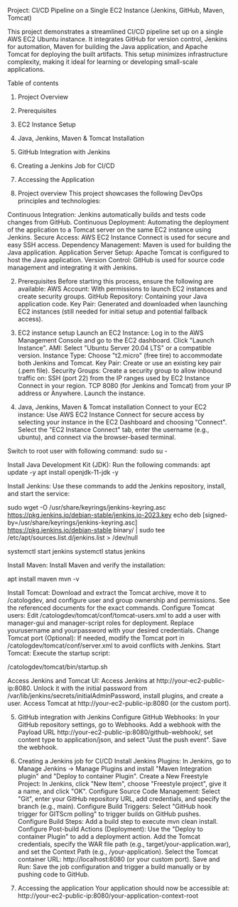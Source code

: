 Project: CI/CD Pipeline on a Single EC2 Instance (Jenkins, GitHub, Maven, Tomcat)

This project demonstrates a streamlined CI/CD pipeline set up on a single AWS EC2 Ubuntu instance. It integrates GitHub for version control, Jenkins for automation, Maven for building the Java application, and Apache Tomcat for deploying the built artifacts. This setup minimizes infrastructure complexity, making it ideal for learning or developing small-scale applications. 

Table of contents
1. Project Overview
2. Prerequisites
3. EC2 Instance Setup
4. Java, Jenkins, Maven & Tomcat Installation
5. GitHub Integration with Jenkins
6. Creating a Jenkins Job for CI/CD
7. Accessing the Application

1. Project overview
This project showcases the following DevOps principles and technologies:

Continuous Integration: Jenkins automatically builds and tests code changes from GitHub.
Continuous Deployment: Automating the deployment of the application to a Tomcat server on the same EC2 instance using Jenkins.
Secure Access: AWS EC2 Instance Connect is used for secure and easy SSH access.
Dependency Management: Maven is used for building the Java application.
Application Server Setup: Apache Tomcat is configured to host the Java application.
Version Control: GitHub is used for source code management and integrating it with Jenkins. 

2. Prerequisites
Before starting this process, ensure the following are available:
AWS Account: With permissions to launch EC2 instances and create security groups.
GitHub Repository: Containing your Java application code.
Key Pair: Generated and downloaded when launching EC2 instances (still needed for initial setup and potential fallback access).

3. EC2 instance setup
Launch an EC2 Instance:
Log in to the AWS Management Console and go to the EC2 dashboard.
Click "Launch Instance".
AMI: Select "Ubuntu Server 20.04 LTS" or a compatible version.
Instance Type: Choose "t2.micro" (free tire) to accommodate both Jenkins and Tomcat.
Key Pair: Create or use an existing key pair (.pem file).
Security Groups: Create a security group to allow inbound traffic on:
SSH (port 22) from the IP ranges used by EC2 Instance Connect in your region.
TCP 8080 (for Jenkins and Tomcat) from your IP address or Anywhere.
Launch the instance.

5. Java, Jenkins, Maven & Tomcat installation
Connect to your EC2 instance: Use AWS EC2 Instance Connect for secure access by selecting your instance in the EC2 Dashboard and choosing "Connect". Select the "EC2 Instance Connect" tab, enter the username (e.g., ubuntu), and connect via the browser-based terminal.

Switch to root user with following command:
sudo su -

Install Java Development Kit (JDK): Run the following commands:
apt update -y
apt install openjdk-11-jdk -y


Install Jenkins: Use these commands to add the Jenkins repository, install, and start the service:

sudo wget -O /usr/share/keyrings/jenkins-keyring.asc https://pkg.jenkins.io/debian-stable/jenkins.io-2023.key
echo deb [signed-by=/usr/share/keyrings/jenkins-keyring.asc] \
https://pkg.jenkins.io/debian-stable binary/ | sudo tee \
/etc/apt/sources.list.d/jenkins.list > /dev/null


systemctl start jenkins
systemctl status jenkins


Install Maven: Install Maven and verify the installation:

apt install maven
mvn -v


Install Tomcat: Download and extract the Tomcat archive, move it to /catologdev, and configure user and group ownership and permissions. See the referenced documents for the exact commands.
Configure Tomcat users: Edit /catologdev/tomcat/conf/tomcat-users.xml to add a user with manager-gui and manager-script roles for deployment. Replace yourusername and yourpassword with your desired credentials.
Change Tomcat port (Optional): If needed, modify the Tomcat port in /catologdev/tomcat/conf/server.xml to avoid conflicts with Jenkins.
Start Tomcat: Execute the startup script:

/catologdev/tomcat/bin/startup.sh


Access Jenkins and Tomcat UI: Access Jenkins at http://your-ec2-public-ip:8080. Unlock it with the initial password from /var/lib/jenkins/secrets/initialAdminPassword, install plugins, and create a user. Access Tomcat at http://your-ec2-public-ip:8080 (or the custom port). 

5. GitHub integration with Jenkins
Configure GitHub Webhooks: In your GitHub repository settings, go to Webhooks. Add a webhook with the Payload URL http://your-ec2-public-ip:8080/github-webhook/, set content type to application/json, and select "Just the push event". Save the webhook. 

6. Creating a Jenkins job for CI/CD
Install Jenkins Plugins: In Jenkins, go to Manage Jenkins -> Manage Plugins and install "Maven Integration plugin" and "Deploy to container Plugin".
Create a New Freestyle Project: In Jenkins, click "New Item", choose "Freestyle project", give it a name, and click "OK".
Configure Source Code Management: Select "Git", enter your GitHub repository URL, add credentials, and specify the branch (e.g., main).
Configure Build Triggers: Select "GitHub hook trigger for GITScm polling" to trigger builds on GitHub pushes.
Configure Build Steps: Add a build step to execute mvn clean install.
Configure Post-build Actions (Deployment): Use the "Deploy to container Plugin" to add a deployment action. Add the Tomcat credentials, specify the WAR file path (e.g., target/your-application.war), and set the Context Path (e.g., /your-application). Select the Tomcat container URL: http://localhost:8080 (or your custom port).
Save and Run: Save the job configuration and trigger a build manually or by pushing code to GitHub. 

7. Accessing the application
Your application should now be accessible at: http://your-ec2-public-ip:8080/your-application-context-root 









